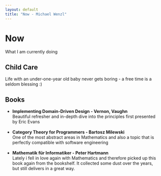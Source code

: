 ```yaml
---
layout: default
title: "Now - Michael Wenzl"
---
```


# Now
<p class="sub-header">What I am currently doing</p>

## Child Care

Life with an under-one-year old baby never gets boring - a free time is a seldom blessing :)  

## Books

* **Implementing Domain-Driven Design - Vernon, Vaughn**<br>
  Beautiful refresher and in-depth dive into the principles first presented by Eric Evans<br>&nbsp;
* **Category Theory for Programmers - Bartosz Milewski**<br>
  One of the most abstract areas in Mathematics and also a topic that is perfectly compatible with software engineering<br>&nbsp;
* **Mathematik für Informatiker - Peter Hartmann**<br>
  Lately i fell in love again with Mathematics and therefore picked up this book again from the bookshelf. It collected some dust over the years, but still delivers in a great way.<br>&nbsp;